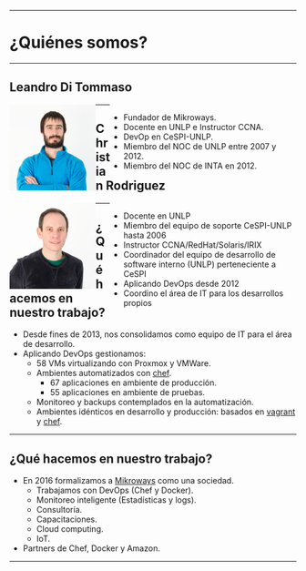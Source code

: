 ***
# ¿Quiénes somos?

---
## Leandro Di Tommaso
<div style="float: left; width: 30%" >
  <img class="circle" src="images/leandro.jpg" />
</div>
<div style="float: right; width: 65%" >
<ul>
<li>Fundador de Mikroways.</li>
<li>Docente en UNLP e Instructor CCNA.</li>
<li>DevOp en CeSPI-UNLP.</li>
<li>Miembro del NOC de UNLP entre 2007 y 2012.</li>
<li>Miembro del NOC de INTA en 2012.
</ul>
</div>

---
## Christian Rodriguez

<div style="float: left; width: 30%" >
  <img class="circle" src="images/car.jpg" />
</div>
<div style="float: right; width: 65%" >
<ul>
<li>Docente en UNLP</li>
<li>Miembro del equipo de soporte CeSPI-UNLP hasta 2006</li>
<li>Instructor CCNA/RedHat/Solaris/IRIX </li>
<li>Coordinador del equipo de desarrollo de software interno (UNLP)
perteneciente a CeSPI </li>
<li>Aplicando DevOps desde 2012 </li>
<li>Coordino el área de IT para los desarrollos propios</li>
</ul>
</div>

---
## ¿Qué hacemos en nuestro trabajo?

* Desde fines de 2013, nos consolidamos como equipo de IT para el área de
  desarrollo.
* Aplicando DevOps gestionamos:
  * 58 VMs virtualizando con Proxmox y VMWare.
  * Ambientes automatizados con [chef](https://www.chef.io/).
      * 67 aplicaciones en ambiente de producción.
      * 55 aplicaciones en ambiente de pruebas.
  * Monitoreo y backups contemplados en la automatización.
  * Ambientes idénticos en desarrollo y producción: basados en [vagrant](https://www.vagrantup.com/) y [chef](https://www.chef.io/).

---
## ¿Qué hacemos en nuestro trabajo?

* En 2016 formalizamos a [Mikroways](http://www.mikroways.net) como una sociedad.
  * Trabajamos con DevOps (Chef y Docker).
  * Monitoreo inteligente (Estadísticas y logs).
  * Consultoría.
  * Capacitaciones.
  * Cloud computing.
  * IoT.
* Partners de Chef, Docker y Amazon.
***


